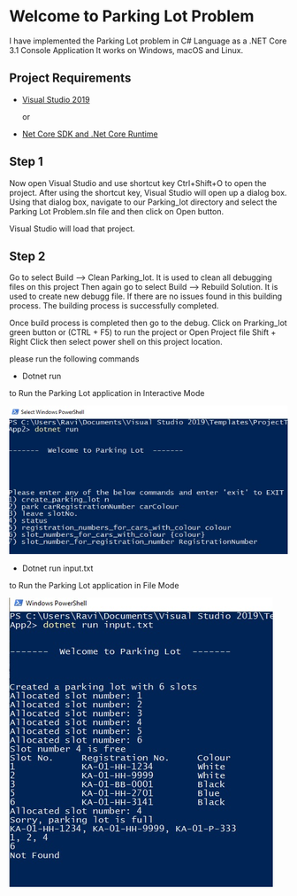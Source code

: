 # Welcome to Parking Lot Problem
I have implemented the Parking Lot problem in C# Language as a .NET Core 3.1 Console Application
It works on Windows, macOS and Linux.
## Project Requirements
* [Visual Studio 2019](https://visualstudio.microsoft.com/downloads/) 
  
  or
* [Net Core SDK and .Net Core Runtime](https://dotnet.microsoft.com/download)
## Step 1
  Now open Visual Studio  and use shortcut key Ctrl+Shift+O to open the project. After using the shortcut key, Visual Studio will open up a dialog box. Using that dialog box, navigate to our Parking_lot  directory and select the Parking Lot Problem.sln file and then click on Open button.
  
  Visual Studio will load that project. 
## Step 2
Go to select Build --> Clean Parking_lot. It is used to clean all debugging files on this project
Then again go to select Build --> Rebuild Solution. It is used to create new debugg file.
If there are no issues found in this building process. The building process is successfully completed.

  Once build process is completed then go to the debug. Click on Prarking_lot green button or (CTRL + F5) to run the project or Open Project file Shift + Right Click then select power shell on this project location.
  
please run the following commands 

* <dl>
  <dt>Dotnet run</dt>
</dl> to Run the Parking Lot application in Interactive Mode

![alt text](https://github.com/Ravishankarpi/Parking/blob/master/ConsoleApp2/1.jpg "Logo Title Text 1" )
 
* <dl>
  <dt>Dotnet run input.txt</dt>
</dl> to Run the Parking Lot application in File Mode

![alt text](https://github.com/Ravishankarpi/Parking/blob/master/ConsoleApp2/2.jpg "Logo Title Text 2 ")


